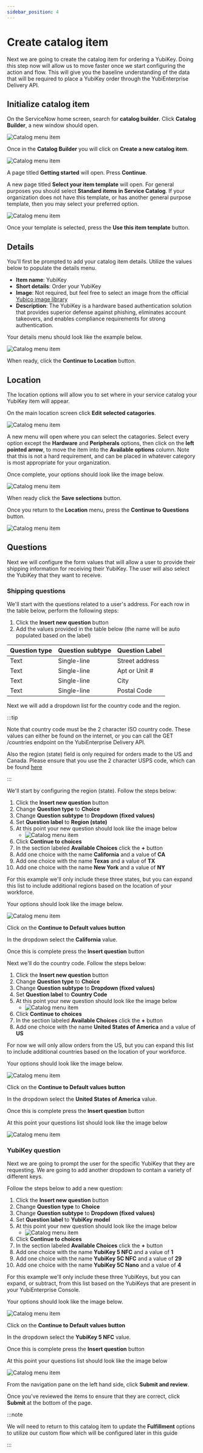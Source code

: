 ```yaml
---
sidebar_position: 4
---
```


# Create catalog item

Next we are going to create the catalog item for ordering a YubiKey. Doing this step now will allow us to move faster once we start configuring the action and flow. This will give you the baseline understanding of the data that will be required to place a YubiKey order through the YubiEnterprise Delivery API.

## Initialize catalog item

On the ServiceNow home screen, search for **catalog builder**. Click **Catalog Builder**, a new window should open.

![Catalog menu item](/img/catalog_1.png)

Once in the **Catalog Builder** you will click on **Create a new catalog item**.

![Catalog menu item](/img/catalog_2.png)

A page titled **Getting started** will open. Press **Continue**.

A new page titled **Select your item template** will open. For general purposes you should select **Standard items in Service Catalog**. If your organization does not have this template, or has another general purpose template, then you may select your preferred option.

![Catalog menu item](/img/catalog_3.png)

Once your template is selected, press the **Use this item template** button.

## Details

You'll first be prompted to add your catalog item details. Utilize the values below to populate the details menu.

- **Item name**: YubiKey
- **Short details**: Order your YubiKey
- **Image**: Not required, but feel free to select an image from the official [Yubico image library](https://brandfolder.yubico.com/yubico/press-room-images-logos)
- **Description**: The YubiKey is a hardware based authentication solution that provides superior defense against phishing, eliminates account takeovers, and enables compliance requirements for strong authentication.

Your details menu should look like the example below.

![Catalog menu item](/img/catalog_4.png)

When ready, click the **Continue to Location** button.

## Location

The location options will allow you to set where in your service catalog your YubiKey item will appear.

On the main location screen click **Edit selected catagories**.

![Catalog menu item](/img/catalog_5.png)

A new menu will open where you can select the catagories. Select every option except the **Hardware** and **Peripherals** options, then click on the **left pointed arrow**, to move the item into the **Available options** column. Note that this is not a hard requirement, and can be placed in whatever category is most appropriate for your organization.

Once complete, your options should look like the image below.

![Catalog menu item](/img/catalog_6.png)

When ready click the **Save selections** button.

Once you return to the **Location** menu, press the **Continue to Questions** button.

![Catalog menu item](/img/catalog_7.png)

## Questions

Next we will configure the form values that will allow a user to provide their shipping information for receiving their YubiKey. The user will also select the YubiKey that they want to receive.

### Shipping questions

We'll start with the questions related to a user's address. For each row in the table below, perform the following steps:

1. Click the **Insert new question** button
2. Add the values provided in the table below (the name will be auto populated based on the label)

| Question type | Question subtype | Question Label |
| ------------- | ---------------- | -------------- |
| Text          | Single-line      | Street address |
| Text          | Single-line      | Apt or Unit #  |
| Text          | Single-line      | City           |
| Text          | Single-line      | Postal Code    |

Next we will add a dropdown list for the country code and the region.

:::tip

Note that country code must be the 2 character ISO country code. These values can either be found on the internet, or you can call the GET /countries endpoint on the YubiEnterprise Delivery API.

Also the region (state) field is only required for orders made to the US and Canada. Please ensure that you use the 2 character USPS code, which can be found [here](https://console.yubico.com/help/api-req.html#id2)

:::

We'll start by configuring the region (state). Follow the steps below:

1. Click the **Insert new question** button
2. Change **Question type** to **Choice**
3. Change **Question subtype** to **Dropdown (fixed values)**
4. Set **Question label** to **Region (state)**
5. At this point your new question should look like the image below
   - ![Catalog menu item](/img/catalog_10.png)
6. Click **Continue to choices**
7. In the section labeled **Available Choices** click the **+** button
8. Add one choice with the name **California** and a value of **CA**
9. Add one choice with the name **Texas** and a value of **TX**
10. Add one choice with the name **New York** and a value of **NY**

For this example we'll only include these three states, but you can expand this list to include additional regions based on the location of your workforce.

Your options should look like the image below.

![Catalog menu item](/img/catalog_11.png)

Click on the **Continue to Default values button**

In the dropdown select the **California** value.

Once this is complete press the **Insert question** button

Next we'll do the country code. Follow the steps below:

1. Click the **Insert new question** button
2. Change **Question type** to **Choice**
3. Change **Question subtype** to **Dropdown (fixed values)**
4. Set **Question label** to **Country Code**
5. At this point your new question should look like the image below
   - ![Catalog menu item](/img/catalog_8.png)
6. Click **Continue to choices**
7. In the section labeled **Available Choices** click the **+** button
8. Add one choice with the name **United States of America** and a value of **US**

For now we will only allow orders from the US, but you can expand this list to include additional countries based on the location of your workforce.

Your options should look like the image below.

![Catalog menu item](/img/catalog_9.png)

Click on the **Continue to Default values button**

In the dropdown select the **United States of America** value.

Once this is complete press the **Insert question** button

At this point your questions list should look like the image below

![Catalog menu item](/img/catalog_12.png)

### YubiKey question

Next we are going to prompt the user for the specific YubiKey that they are requesting. We are going to add another dropdown to contain a variety of different keys.

Follow the steps below to add a new question:

1. Click the **Insert new question** button
2. Change **Question type** to **Choice**
3. Change **Question subtype** to **Dropdown (fixed values)**
4. Set **Question label** to **YubiKey model**
5. At this point your new question should look like the image below
   - ![Catalog menu item](/img/catalog_13.png)
6. Click **Continue to choices**
7. In the section labeled **Available Choices** click the **+** button
8. Add one choice with the name **YubiKey 5 NFC** and a value of **1**
9. Add one choice with the name **YubiKey 5C NFC** and a value of **29**
10. Add one choice with the name **YubiKey 5C Nano** and a value of **4**

For this example we'll only include these three YubiKeys, but you can expand, or subtract, from this list based on the YubiKeys that are present in your YubiEnterprise Console.

Your options should look like the image below.

![Catalog menu item](/img/catalog_14.png)

Click on the **Continue to Default values button**

In the dropdown select the **YubiKey 5 NFC** value.

Once this is complete press the **Insert question** button

At this point your questions list should look like the image below

![Catalog menu item](/img/catalog_15.png)

From the navigation pane on the left hand side, click **Submit and review**.

Once you've reviewed the items to ensure that they are correct, click **Submit** at the bottom of the page.

:::note

We will need to return to this catalog item to update the **Fulfillment** options to utilize our custom flow which will be configured later in this guide

:::
